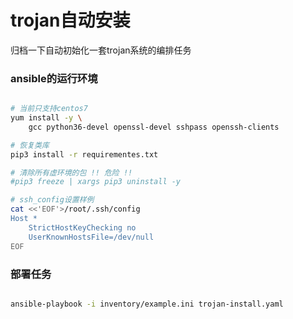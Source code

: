 trojan自动安装
===

归档一下自动初始化一套trojan系统的编排任务

### ansible的运行环境

``` bash

# 当前只支持centos7
yum install -y \
    gcc python36-devel openssl-devel sshpass openssh-clients

# 恢复类库
pip3 install -r requirementes.txt

# 清除所有虚环境的包 !! 危险 !!
#pip3 freeze | xargs pip3 uninstall -y

# ssh_config设置样例
cat <<'EOF'>/root/.ssh/config
Host *
    StrictHostKeyChecking no
    UserKnownHostsFile=/dev/null
EOF

```

### 部署任务

``` bash

ansible-playbook -i inventory/example.ini trojan-install.yaml

```


